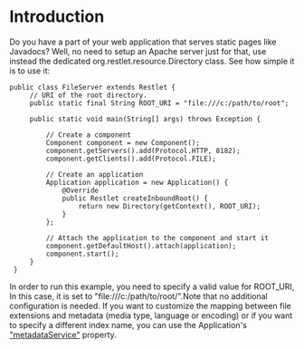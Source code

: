 # Introduction

Do you have a part of your web application that serves static pages like
Javadocs? Well, no need to setup an Apache server just for that, use
instead the dedicated org.restlet.resource.Directory class. See how
simple it is to use it:

<pre class="language-java"><code class="language-java">public class FileServer extends Restlet {
     // URI of the root directory.  
     public static final String ROOT_URI = "file:///c:/path/to/root";  

     public static void main(String[] args) throws Exception {

         // Create a component
         Component component = new Component();  
         component.getServers().add(Protocol.HTTP, 8182);  
         component.getClients().add(Protocol.FILE);  

         // Create an application  
         Application application = new Application() {  
             @Override  
             public Restlet createInboundRoot() {  
                 return new Directory(getContext(), ROOT_URI);  
             }  
         };  

         // Attach the application to the component and start it  
         component.getDefaultHost().attach(application);  
         component.start();
     }
 }
</code></pre>

In order to run this example, you need to specify a valid value for
ROOT\_URI, In this case, it is set to
"file:///c:/path/to/root/".Note that no additional configuration is
needed. If you want to customize the mapping between file extensions and
metadata (media type, language or encoding) or if you want to specify a
different index name, you can use the Application's
["metadataService"](javadocs://jse/api/org/restlet/service/MetadataService.html)
property.
